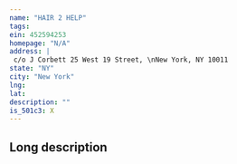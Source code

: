 ```yaml
---
name: "HAIR 2 HELP"
tags:
ein: 452594253
homepage: "N/A"
address: |
 c/o J Corbett 25 West 19 Street, \nNew York, NY 10011
state: "NY"
city: "New York"
lng: 
lat: 
description: ""
is_501c3: X
---
```


## Long description


